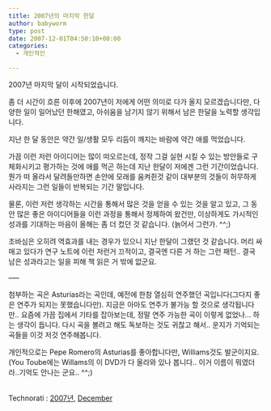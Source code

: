 ```yaml
---
title: 2007년의 마지막 한달
author: babyworm
type: post
date: 2007-12-01T04:50:10+00:00
categories:
  - 개인적인

---
```

2007년 마지막 달이 시작되었습니다.

좀 더 시간이 흐른 이후에 2007년이 저에게 어떤 의미로 다가 올지 모르겠습니다만, 다양한 일이 일어났던 한해였고, 아쉬움을 남기지 않기 위해서 남은 한달을 노력할 생각입니다.

지난 한 달 동안은 약간 일/생활 모두 리듬이 깨지는 바람에 약간 애를 먹었습니다.

가끔 이런 저런 아이디어는 많이 떠오르는데, 정작 그걸 실현 시킬 수 있는 방안들로 구체화시키고 평가하는 것에 애를 먹곤 하는데 지난 한달이 저에겐 그런 기간이었습니다. 뭔가 떠 올라서 달려들만하면 손안에 모래를 움켜쥔것 같이 대부분의 것들이 허무하게 사라지는 그런 일들이 반복되는 기간 말입니다.

물론, 이런 저런 생각하는 시간을 통해서 많은 것을 얻을 수 있는 것을 알고 있고, 그 동안 많은 좋은 아이디어들을 이런 과정을 통해서 정제하여 왔건만, 이상하게도 가시적인 성과를 기대하는 마음이 올해는 좀 더 컸던 것 같습니다. (늙어서 그런가. ^^;)

조바심은 오히려 역효과를 내는 경우가 있으니 지난 한달이 그랬던 것 같습니다. 머리 싸 매고 있다가 연구 노트에 이런 저런거 끄적이고, 결국엔 다른 거 하는 그런 패턴.. 결국 남은 성과라고는 일을 피해 책 읽은 거 밖에 없군요.

&#8212;&#8211;

첨부하는 곡은 Asturias라는 곡인데, 예전에 한참 열심히 연주했던 곡입니다(그다지 좋은 연주가 되지는 못했습니다만). 지금은 아마도 연주가 불가능 할 것으로 생각됩니다만.. 요즘에 가끔 집에서 기타를 잡아보는데, 정말 연주 가능한 곡이 이렇게 없었나&#8230; 하는 생각이 듭니다. 다시 곡을 볼려고 해도 독보하는 것도 귀찮고 해서.. 운지가 기억되는 곡들을 이것 저것 연주해봅니다.

개인적으로는 Pepe Romero의 Asturias를 좋아합니다만, Williams것도 발군이지요. (You Toube에는 Willams의 이 DVD가 다 올라와 있나 봅니다.. 이거 이름이 뭐였더라..기억도 안나는 군요.. ^^;)

<p class="zoundry_bw_tags">
  <!-- Tag links generated by Zoundry Blog Writer. Do not manually edit. http://www.zoundry.com -->
  
  <br /> <span class="ztags"><span class="ztagspace">Technorati</span> : <a href="http://technorati.com/tag/2007%EB%85%84" class="ztag" rel="tag">2007년</a>, <a href="http://technorati.com/tag/December" class="ztag" rel="tag">December</a></span>
</p>
